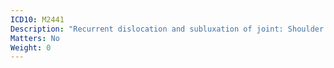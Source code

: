 ```yaml
---
ICD10: M2441
Description: "Recurrent dislocation and subluxation of joint: Shoulder region"
Matters: No
Weight: 0
---
```


